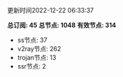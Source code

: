 更新时间2022-12-22 06:33:37

**总订阅: 45**
**总节点: 1048**
**有效节点: 314**
- ss节点: 37
- v2ray节点: 262
- trojan节点: 13
- ssr节点: 2
